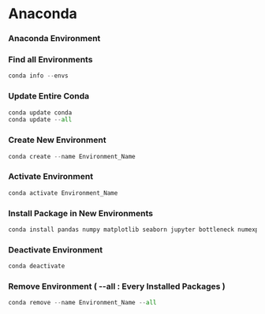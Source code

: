 # Anaconda

### Anaconda Environment

### Find all Environments
```python
conda info --envs
```

### Update Entire Conda 
```python
conda update conda
conda update --all
```

### Create New Environment 
```python
conda create --name Environment_Name
```

### Activate Environment
```python
conda activate Environment_Name
```

### Install Package in New Environments 
```python
conda install pandas numpy matplotlib seaborn jupyter bottleneck numexpr
```

### Deactivate Environment
```python
conda deactivate
```

### Remove Environment ( --all : Every Installed Packages )
```python
conda remove --name Environment_Name --all
```
